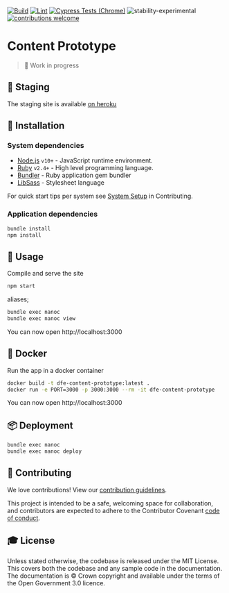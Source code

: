 [![Build](https://github.com/DFE-Digital/content-prototype/workflows/Build/badge.svg)](https://github.com/DFE-Digital/content-prototype/actions?query=workflow%3ABuild)
[![Lint](https://github.com/DFE-Digital/content-prototype/workflows/Lint/badge.svg)](https://github.com/DFE-Digital/content-prototype/actions?query=workflow%3ALint)
[![Cypress Tests (Chrome)](https://github.com/DFE-Digital/content-prototype/workflows/Cypress%20Tests%20(Chrome)/badge.svg)](https://github.com/DFE-Digital/content-prototype/actions?query=workflow%3A%22Cypress+Tests+%28Chrome%29%22)
![stability-experimental](https://img.shields.io/badge/stability-experimental-important.svg)
[![contributions welcome](https://img.shields.io/badge/contributions-welcome-brightgreen.svg?style=flat)](./.github/CONTRIBUTING.md)
# Content Prototype

> 🚧 Work in progress

## 🧪 Staging

The staging site is available [on heroku](https://dfe-content-prototype.herokuapp.com/)

## 🎲 Installation

### System dependencies

- [Node.js](https://nodejs.org/en/download/package-manager) `v10+` - JavaScript runtime environment.
- [Ruby](https://www.ruby-lang.org/en/downloads/) `v2.4+` - High level programming language.
- [Bundler](https://bundler.io/) - Ruby application gem bundler
- [LibSass](https://sass-lang.com/libsass) - Stylesheet language

For quick start tips per system see [System Setup](./github/CONTRIBUTING.md#System-Setup) in Contributing.

### Application dependencies

```bash
bundle install
npm install
```

## 🎯 Usage

Compile and serve the site

```bash
npm start
```

aliases;

```bash
bundle exec nanoc
bundle exec nanoc view
```

You can now open http://localhost:3000

## 🐳 Docker

Run the app in a docker container

```bash
docker build -t dfe-content-prototype:latest .
docker run -e PORT=3000 -p 3000:3000 --rm -it dfe-content-prototype
```

You can now open http://localhost:3000

## 📦 Deployment

```bash
bundle exec nanoc
bundle exec nanoc deploy
```

## 👤 Contributing

We love contributions! View our [contribution guidelines](./.github/CONTRIBUTING.md).

This project is intended to be a safe, welcoming space for collaboration, and contributors are expected to adhere to the Contributor Covenant [code of conduct](./.github/CODE_OF_CONDUCT.md).

## 🎓 License

Unless stated otherwise, the codebase is released under the MIT License. This covers both the codebase and any sample code in the documentation. The documentation is © Crown copyright and available under the terms of the Open Government 3.0 licence.
